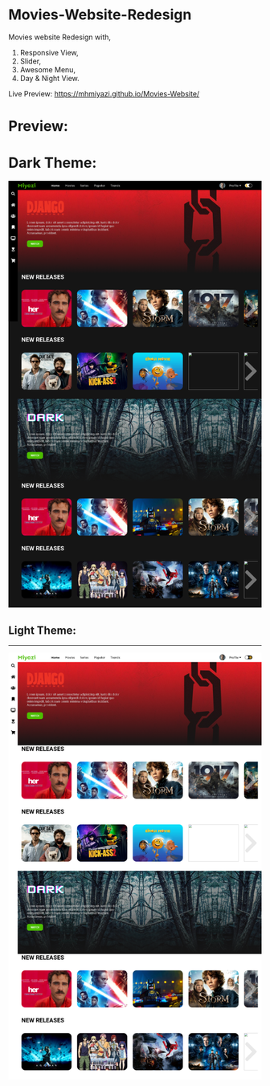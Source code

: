 # Movies-Website-Redesign
Movies website Redesign with,

1. Responsive View,
2. Slider,
3. Awesome Menu,
4. Day & Night View.

Live Preview: https://mhmiyazi.github.io/Movies-Website/
# Preview:
# Dark Theme:
<img src="img/fullView.png" alt="MH Miyazi's Design Full Preview">
<h2>Light Theme:</h2>
<hr>
<img src="img/FullPreviewLightTheme.png" alt="MH Miyazi's Design Full Preview">

